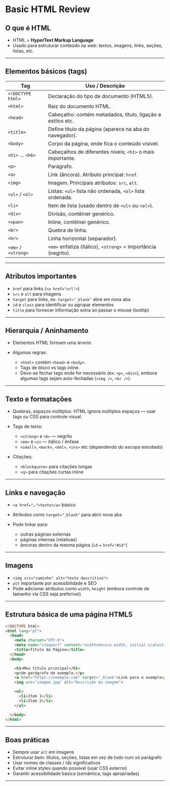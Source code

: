 # Basic HTML Review

## O que é HTML

* HTML = **HyperText Markup Language**
* Usado para estruturar conteúdo na web: textos, imagens, links, seções, listas, etc.

---

## Elementos básicos (tags)

| Tag                 | Uso / Descrição                                                |
| ------------------- | -------------------------------------------------------------- |
| `<!DOCTYPE html>`   | Declaração do tipo de documento (HTML5).                       |
| `<html>`            | Raiz do documento HTML.                                        |
| `<head>`            | Cabeçalho: contém metadados, título, ligação a estilos etc.    |
| `<title>`           | Define título da página (aparece na aba do navegador).         |
| `<body>`            | Corpo da página, onde fica o conteúdo visível.                 |
| `<h1>` … `<h6>`     | Cabeçalhos de diferentes níveis; `<h1>` o mais importante.     |
| `<p>`               | Parágrafo.                                                     |
| `<a>`               | Link (âncora). Atributo principal: `href`.                     |
| `<img>`             | Imagem. Principais atributos: `src`, `alt`.                    |
| `<ul>` / `<ol>`     | Listas: `<ul>` lista não ordenada, `<ol>` lista ordenada.      |
| `<li>`              | Item de lista (usado dentro de `<ul>` ou `<ol>`).              |
| `<div>`             | Divisão, contêiner genérico.                                   |
| `<span>`            | Inline, contêiner genérico.                                    |
| `<br>`              | Quebra de linha.                                               |
| `<hr>`              | Linha horizontal (separador).                                  |
| `<em>` / `<strong>` | `<em>` enfatiza (itálico), `<strong>` = importância (negrito). |

---

## Atributos importantes

* `href` para links (`<a href="url">`)
* `src` e `alt` para imagens
* `target` para links, ex: `target="_blank"` abre em nova aba
* `id` e `class` para identificar ou agrupar elementos
* `title` para fornecer informação extra ao passar o mouse (tooltip)

---

## Hierarquia / Aninhamento

* Elementos HTML formam uma árvore.
* Algumas regras:

  * `<html>` contém `<head>` e `<body>`.
  * Tags de bloco vs tags inline.
  * Deve-se fechar tags onde for necessário (ex: `<p>`, `<div>`), embora algumas tags sejam auto-fechadas (`<img />`, `<br />`).

---

## Texto e formatações

* Quebras, espaços múltiplos: HTML ignora múltiplos espaços — usar tags ou CSS para controle visual.
* Tags de texto:

  * `<strong>` e `<b>` — negrito
  * `<em>` e `<i>` — itálico / ênfase
  * `<small>`, `<mark>`, `<del>`, `<ins>` etc (dependendo do escopo estudado)
* Citações:

  * `<blockquote>` para citações longas
  * `<q>` para citações curtas inline

---

## Links e navegação

* `<a href="…">texto</a>` básico
* Atributos como `target="_blank"` para abrir nova aba
* Pode linkar para:

  * outras páginas externas
  * páginas internas (relativas)
  * âncoras dentro da mesma página (`id` + `href="#id"`)

---

## Imagens

* `<img src="caminho" alt="texto descritivo">`
* `alt` importante por acessibilidade e SEO
* Pode adicionar atributos como `width`, `height` (embora controle de tamanho via CSS seja preferível)

---

## Estrutura básica de uma página HTML5

```html
<!DOCTYPE html>
<html lang="pt">
  <head>
    <meta charset="UTF-8">
    <meta name="viewport" content="width=device-width, initial-scale=1.0">
    <title>Título da Página</title>
  </head>
  <body>

    <h1>Meu título principal</h1>
    <p>Um parágrafo de exemplo.</p>
    <a href="https://exemplo.com" target="_blank">Link para o exemplo</a>
    <img src="imagem.jpg" alt="Descrição da imagem">

    <ul>
      <li>Item 1</li>
      <li>Item 2</li>
    </ul>

  </body>
</html>
```

---

## Boas práticas

* Sempre usar `alt` em imagens
* Estruturar bem: títulos, seções, listas em vez de tudo num só parágrafo
* Usar nomes de classes / ids significativos
* Evitar inline styles quando possível (usar CSS externo)
* Garantir acessibilidade básica (semântica, tags apropriadas)

---
